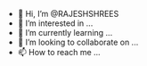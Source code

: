 - 👋 Hi, I’m @RAJESHSHREES
- 👀 I’m interested in ...
- 🌱 I’m currently learning ...
- 💞️ I’m looking to collaborate on ...
- 📫 How to reach me ...

<!---
RAJESHSHREES/RAJESHSHREES is a ✨ special ✨ repository because its `README.md` (this file) appears on your GitHub profile.
You can click the Preview link to take a look at your changes.
--->
